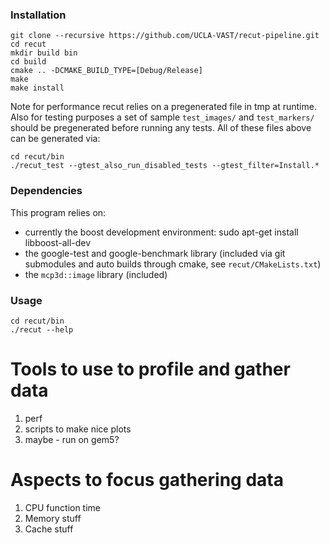 ### Installation
```
git clone --recursive https://github.com/UCLA-VAST/recut-pipeline.git
cd recut
mkdir build bin
cd build
cmake .. -DCMAKE_BUILD_TYPE=[Debug/Release]
make 
make install
```

Note for performance recut relies on a pregenerated file
in tmp at runtime. Also for testing purposes a set of 
sample `test_images/` and `test_markers/` should be pregenerated
before running any tests. All of these files above can be 
generated via:

```
cd recut/bin
./recut_test --gtest_also_run_disabled_tests --gtest_filter=Install.*
```

### Dependencies
This program relies on: 
- currently the boost development environment:
  sudo apt-get install libboost-all-dev
- the google-test and google-benchmark library (included via git
submodules and auto builds through cmake, see `recut/CMakeLists.txt`)
- the `mcp3d::image` library (included) 

### Usage
```
cd recut/bin
./recut --help
```


# Tools to use to profile and gather data
1. perf
2. scripts to make nice plots
3. maybe - run on gem5?


# Aspects to focus gathering data
1. CPU function time
2. Memory stuff
3. Cache stuff
